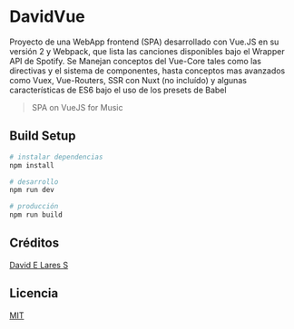 # DavidVue

Proyecto de una WebApp frontend (SPA) desarrollado con Vue.JS en su versión 2 y Webpack, que lista las canciones disponibles bajo el Wrapper API de Spotify.
Se Manejan conceptos del Vue-Core tales como las directivas y el sistema de componentes, hasta conceptos mas avanzados como Vuex, Vue-Routers, SSR con Nuxt (no incluído) y algunas características de ES6 bajo el uso de los presets de Babel

> SPA on VueJS for Music

## Build Setup

``` bash
# instalar dependencias
npm install

# desarrollo
npm run dev

# producción
npm run build
```

## Créditos
[David E Lares S](https://davidlares.com)

## Licencia
[MIT](https://opensource.org/licenses/MIT)
